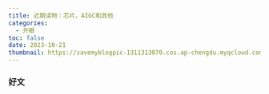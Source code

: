 ```yaml
---
title: 近期读物｜芯片，AIGC和其他
categories:
  - 开眼
toc: false
date: 2023-10-21
thumbnail: https://savemyblogpic-1311313070.cos.ap-chengdu.myqcloud.com/blogpicture/%E9%98%85%E8%AF%BB.png
---
```


### 好文

